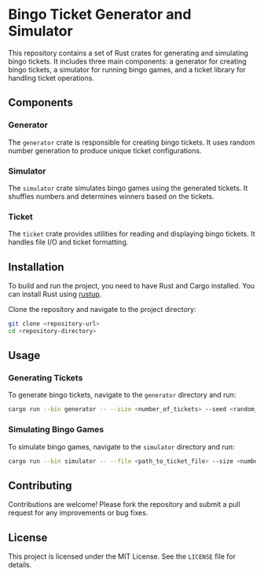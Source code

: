 # Bingo Ticket Generator and Simulator

This repository contains a set of Rust crates for generating and simulating bingo tickets. It includes three main components: a generator for creating bingo tickets, a simulator for running bingo games, and a ticket library for handling ticket operations.

## Components

### Generator
The `generator` crate is responsible for creating bingo tickets. It uses random number generation to produce unique ticket configurations.

### Simulator
The `simulator` crate simulates bingo games using the generated tickets. It shuffles numbers and determines winners based on the tickets.

### Ticket
The `ticket` crate provides utilities for reading and displaying bingo tickets. It handles file I/O and ticket formatting.

## Installation

To build and run the project, you need to have Rust and Cargo installed. You can install Rust using [rustup](https://rustup.rs/).

Clone the repository and navigate to the project directory:

```bash
git clone <repository-url>
cd <repository-directory>
```

## Usage

### Generating Tickets

To generate bingo tickets, navigate to the `generator` directory and run:

```bash
cargo run --bin generator -- --size <number_of_tickets> --seed <random_seed>
```

### Simulating Bingo Games

To simulate bingo games, navigate to the `simulator` directory and run:

```bash
cargo run --bin simulator -- --file <path_to_ticket_file> --size <number_of_raffles> --seed <random_seed>
```

## Contributing

Contributions are welcome! Please fork the repository and submit a pull request for any improvements or bug fixes.

## License

This project is licensed under the MIT License. See the `LICENSE` file for details.
